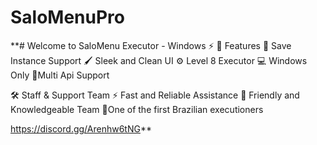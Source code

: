 # SaloMenuPro
**# Welcome to SaloMenu Executor - Windows ⚡
🌟 Features
🎯 Save Instance Support
🖌️ Sleek and Clean UI
⚙️ Level 8 Executor
💻 Windows Only
🔰Multi Api Support


🛠️ Staff & Support Team
⚡ Fast and Reliable Assistance
🤝 Friendly and Knowledgeable Team
 💎One of the first Brazilian executioners

https://discord.gg/Arenhw6tNG**
